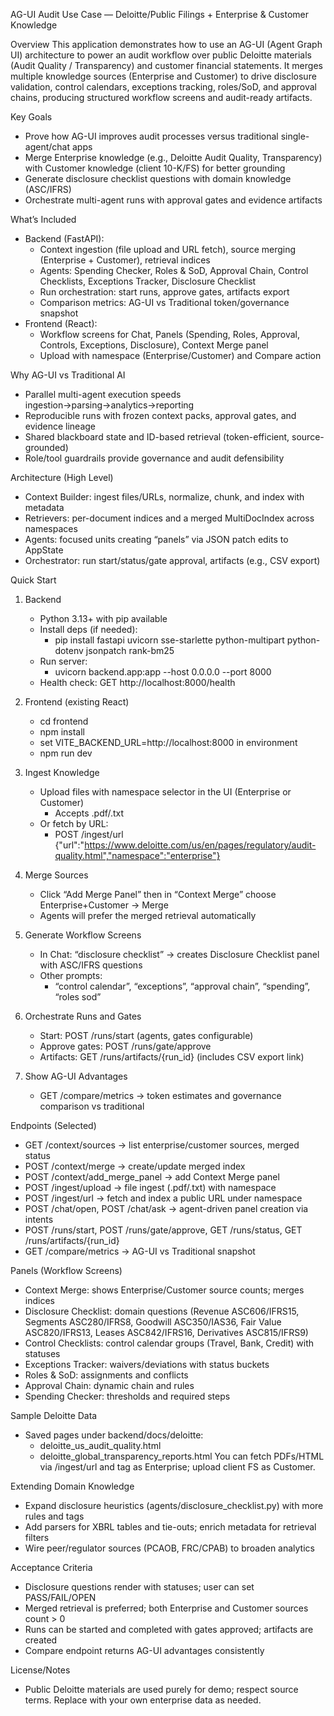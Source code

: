 AG-UI Audit Use Case — Deloitte/Public Filings + Enterprise & Customer Knowledge

Overview
This application demonstrates how to use an AG-UI (Agent Graph UI) architecture to power an audit workflow over public Deloitte materials (Audit Quality / Transparency) and customer financial statements. It merges multiple knowledge sources (Enterprise and Customer) to drive disclosure validation, control calendars, exceptions tracking, roles/SoD, and approval chains, producing structured workflow screens and audit-ready artifacts.

Key Goals
- Prove how AG-UI improves audit processes versus traditional single-agent/chat apps
- Merge Enterprise knowledge (e.g., Deloitte Audit Quality, Transparency) with Customer knowledge (client 10-K/FS) for better grounding
- Generate disclosure checklist questions with domain knowledge (ASC/IFRS)
- Orchestrate multi-agent runs with approval gates and evidence artifacts

What’s Included
- Backend (FastAPI):
  - Context ingestion (file upload and URL fetch), source merging (Enterprise + Customer), retrieval indices
  - Agents: Spending Checker, Roles & SoD, Approval Chain, Control Checklists, Exceptions Tracker, Disclosure Checklist
  - Run orchestration: start runs, approve gates, artifacts export
  - Comparison metrics: AG-UI vs Traditional token/governance snapshot
- Frontend (React):
  - Workflow screens for Chat, Panels (Spending, Roles, Approval, Controls, Exceptions, Disclosure), Context Merge panel
  - Upload with namespace (Enterprise/Customer) and Compare action

Why AG-UI vs Traditional AI
- Parallel multi-agent execution speeds ingestion→parsing→analytics→reporting
- Reproducible runs with frozen context packs, approval gates, and evidence lineage
- Shared blackboard state and ID-based retrieval (token-efficient, source-grounded)
- Role/tool guardrails provide governance and audit defensibility

Architecture (High Level)
- Context Builder: ingest files/URLs, normalize, chunk, and index with metadata
- Retrievers: per-document indices and a merged MultiDocIndex across namespaces
- Agents: focused units creating “panels” via JSON patch edits to AppState
- Orchestrator: run start/status/gate approval, artifacts (e.g., CSV export)

Quick Start
1) Backend
   - Python 3.13+ with pip available
   - Install deps (if needed):
     - pip install fastapi uvicorn sse-starlette python-multipart python-dotenv jsonpatch rank-bm25
   - Run server:
     - uvicorn backend.app:app --host 0.0.0.0 --port 8000
   - Health check: GET http://localhost:8000/health

2) Frontend (existing React)
   - cd frontend
   - npm install
   - set VITE_BACKEND_URL=http://localhost:8000 in environment
   - npm run dev

3) Ingest Knowledge
   - Upload files with namespace selector in the UI (Enterprise or Customer)
     - Accepts .pdf/.txt
   - Or fetch by URL:
     - POST /ingest/url
       {"url":"https://www.deloitte.com/us/en/pages/regulatory/audit-quality.html","namespace":"enterprise"}

4) Merge Sources
   - Click “Add Merge Panel” then in “Context Merge” choose Enterprise+Customer → Merge
   - Agents will prefer the merged retrieval automatically

5) Generate Workflow Screens
   - In Chat: “disclosure checklist” → creates Disclosure Checklist panel with ASC/IFRS questions
   - Other prompts:
     - “control calendar”, “exceptions”, “approval chain”, “spending”, “roles sod”

6) Orchestrate Runs and Gates
   - Start: POST /runs/start (agents, gates configurable)
   - Approve gates: POST /runs/gate/approve
   - Artifacts: GET /runs/artifacts/{run_id} (includes CSV export link)

7) Show AG-UI Advantages
   - GET /compare/metrics → token estimates and governance comparison vs traditional

Endpoints (Selected)
- GET /context/sources → list enterprise/customer sources, merged status
- POST /context/merge → create/update merged index
- POST /context/add_merge_panel → add Context Merge panel
- POST /ingest/upload → file ingest (.pdf/.txt) with namespace
- POST /ingest/url → fetch and index a public URL under namespace
- POST /chat/open, POST /chat/ask → agent-driven panel creation via intents
- POST /runs/start, POST /runs/gate/approve, GET /runs/status, GET /runs/artifacts/{run_id}
- GET /compare/metrics → AG-UI vs Traditional snapshot

Panels (Workflow Screens)
- Context Merge: shows Enterprise/Customer source counts; merges indices
- Disclosure Checklist: domain questions (Revenue ASC606/IFRS15, Segments ASC280/IFRS8, Goodwill ASC350/IAS36, Fair Value ASC820/IFRS13, Leases ASC842/IFRS16, Derivatives ASC815/IFRS9)
- Control Checklists: control calendar groups (Travel, Bank, Credit) with statuses
- Exceptions Tracker: waivers/deviations with status buckets
- Roles & SoD: assignments and conflicts
- Approval Chain: dynamic chain and rules
- Spending Checker: thresholds and required steps

Sample Deloitte Data
- Saved pages under backend/docs/deloitte:
  - deloitte_us_audit_quality.html
  - deloitte_global_transparency_reports.html
  You can fetch PDFs/HTML via /ingest/url and tag as Enterprise; upload client FS as Customer.

Extending Domain Knowledge
- Expand disclosure heuristics (agents/disclosure_checklist.py) with more rules and tags
- Add parsers for XBRL tables and tie-outs; enrich metadata for retrieval filters
- Wire peer/regulator sources (PCAOB, FRC/CPAB) to broaden analytics

Acceptance Criteria
- Disclosure questions render with statuses; user can set PASS/FAIL/OPEN
- Merged retrieval is preferred; both Enterprise and Customer sources count > 0
- Runs can be started and completed with gates approved; artifacts are created
- Compare endpoint returns AG-UI advantages consistently

License/Notes
- Public Deloitte materials are used purely for demo; respect source terms. Replace with your own enterprise data as needed.

